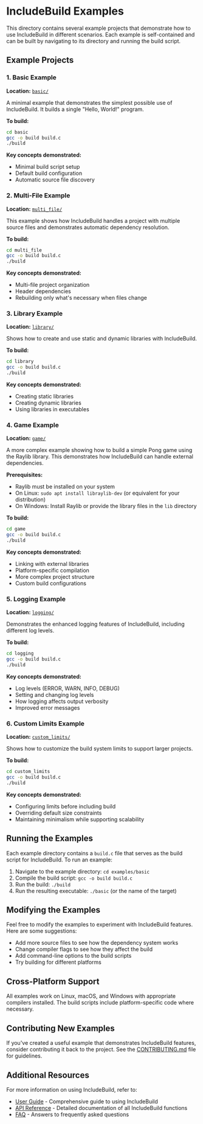 # IncludeBuild Examples

This directory contains several example projects that demonstrate how to use IncludeBuild in different scenarios. Each example is self-contained and can be built by navigating to its directory and running the build script.

## Example Projects

### 1. Basic Example

**Location:** [`basic/`](basic/)

A minimal example that demonstrates the simplest possible use of IncludeBuild. It builds a single "Hello, World!" program.

**To build:**
```bash
cd basic
gcc -o build build.c
./build
```

**Key concepts demonstrated:**
- Minimal build script setup
- Default build configuration
- Automatic source file discovery

### 2. Multi-File Example

**Location:** [`multi_file/`](multi_file/)

This example shows how IncludeBuild handles a project with multiple source files and demonstrates automatic dependency resolution.

**To build:**
```bash
cd multi_file
gcc -o build build.c
./build
```

**Key concepts demonstrated:**
- Multi-file project organization
- Header dependencies
- Rebuilding only what's necessary when files change

### 3. Library Example

**Location:** [`library/`](library/)

Shows how to create and use static and dynamic libraries with IncludeBuild.

**To build:**
```bash
cd library
gcc -o build build.c
./build
```

**Key concepts demonstrated:**
- Creating static libraries
- Creating dynamic libraries
- Using libraries in executables

### 4. Game Example

**Location:** [`game/`](game/)

A more complex example showing how to build a simple Pong game using the Raylib library. This demonstrates how IncludeBuild can handle external dependencies.

**Prerequisites:**
- Raylib must be installed on your system
- On Linux: `sudo apt install libraylib-dev` (or equivalent for your distribution)
- On Windows: Install Raylib or provide the library files in the `lib` directory

**To build:**
```bash
cd game
gcc -o build build.c
./build
```

**Key concepts demonstrated:**
- Linking with external libraries
- Platform-specific compilation
- More complex project structure
- Custom build configurations

### 5. Logging Example

**Location:** [`logging/`](logging/)

Demonstrates the enhanced logging features of IncludeBuild, including different log levels.

**To build:**
```bash
cd logging
gcc -o build build.c
./build
```

**Key concepts demonstrated:**
- Log levels (ERROR, WARN, INFO, DEBUG)
- Setting and changing log levels
- How logging affects output verbosity
- Improved error messages

### 6. Custom Limits Example

**Location:** [`custom_limits/`](custom_limits/)

Shows how to customize the build system limits to support larger projects.

**To build:**
```bash
cd custom_limits
gcc -o build build.c
./build
```

**Key concepts demonstrated:**
- Configuring limits before including build
- Overriding default size constraints
- Maintaining minimalism while supporting scalability

## Running the Examples

Each example directory contains a `build.c` file that serves as the build script for IncludeBuild. To run an example:

1. Navigate to the example directory: `cd examples/basic`
2. Compile the build script: `gcc -o build build.c`
3. Run the build: `./build`
4. Run the resulting executable: `./basic` (or the name of the target)

## Modifying the Examples

Feel free to modify the examples to experiment with IncludeBuild features. Here are some suggestions:

- Add more source files to see how the dependency system works
- Change compiler flags to see how they affect the build
- Add command-line options to the build scripts
- Try building for different platforms

## Cross-Platform Support

All examples work on Linux, macOS, and Windows with appropriate compilers installed. The build scripts include platform-specific code where necessary.

## Contributing New Examples

If you've created a useful example that demonstrates IncludeBuild features, consider contributing it back to the project. See the [CONTRIBUTING.md](../CONTRIBUTING.md) file for guidelines.

## Additional Resources

For more information on using IncludeBuild, refer to:

- [User Guide](../docs/guide.md) - Comprehensive guide to using IncludeBuild
- [API Reference](../docs/api.md) - Detailed documentation of all IncludeBuild functions
- [FAQ](../docs/faq.md) - Answers to frequently asked questions 